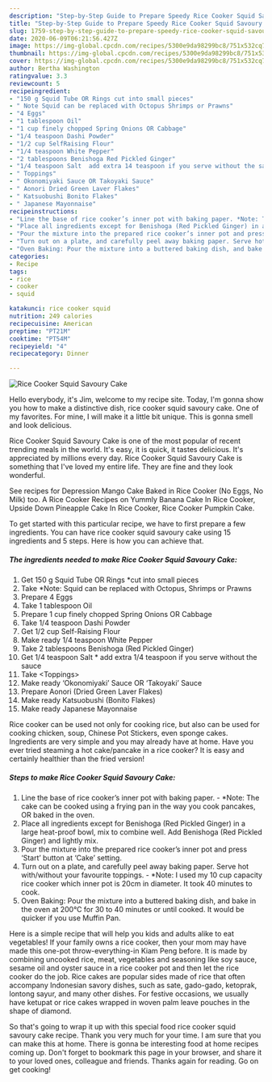 ```yaml
---
description: "Step-by-Step Guide to Prepare Speedy Rice Cooker Squid Savoury Cake"
title: "Step-by-Step Guide to Prepare Speedy Rice Cooker Squid Savoury Cake"
slug: 1759-step-by-step-guide-to-prepare-speedy-rice-cooker-squid-savoury-cake
date: 2020-06-09T06:21:56.427Z
image: https://img-global.cpcdn.com/recipes/5300e9da98299bc8/751x532cq70/rice-cooker-squid-savoury-cake-recipe-main-photo.jpg
thumbnail: https://img-global.cpcdn.com/recipes/5300e9da98299bc8/751x532cq70/rice-cooker-squid-savoury-cake-recipe-main-photo.jpg
cover: https://img-global.cpcdn.com/recipes/5300e9da98299bc8/751x532cq70/rice-cooker-squid-savoury-cake-recipe-main-photo.jpg
author: Bertha Washington
ratingvalue: 3.3
reviewcount: 5
recipeingredient:
- "150 g Squid Tube OR Rings cut into small pieces"
- " Note Squid can be replaced with Octopus Shrimps or Prawns"
- "4 Eggs"
- "1 tablespoon Oil"
- "1 cup finely chopped Spring Onions OR Cabbage"
- "1/4 teaspoon Dashi Powder"
- "1/2 cup SelfRaising Flour"
- "1/4 teaspoon White Pepper"
- "2 tablespoons Benishoga Red Pickled Ginger"
- "1/4 teaspoon Salt  add extra 14 teaspoon if you serve without the sauce"
- " Toppings"
- " Okonomiyaki Sauce OR Takoyaki Sauce"
- " Aonori Dried Green Laver Flakes"
- " Katsuobushi Bonito Flakes"
- " Japanese Mayonnaise"
recipeinstructions:
- "Line the base of rice cooker’s inner pot with baking paper. *Note: The cake can be cooked using a frying pan in the way you cook pancakes, OR baked in the oven."
- "Place all ingredients except for Benishoga (Red Pickled Ginger) in a large heat-proof bowl, mix to combine well. Add Benishoga (Red Pickled Ginger) and lightly mix."
- "Pour the mixture into the prepared rice cooker’s inner pot and press ‘Start’ button at ‘Cake’ setting."
- "Turn out on a plate, and carefully peel away baking paper. Serve hot with/without your favourite toppings. *Note: I used my 10 cup capacity rice cooker which inner pot is 20cm in diameter. It took 40 minutes to cook."
- "Oven Baking: Pour the mixture into a buttered baking dish, and bake in the oven at 200℃ for 30 to 40 minutes or until cooked. It would be quicker if you use Muffin Pan."
categories:
- Recipe
tags:
- rice
- cooker
- squid

katakunci: rice cooker squid 
nutrition: 249 calories
recipecuisine: American
preptime: "PT21M"
cooktime: "PT54M"
recipeyield: "4"
recipecategory: Dinner

---
```



![Rice Cooker Squid Savoury Cake](https://img-global.cpcdn.com/recipes/5300e9da98299bc8/751x532cq70/rice-cooker-squid-savoury-cake-recipe-main-photo.jpg)

Hello everybody, it's Jim, welcome to my recipe site. Today, I'm gonna show you how to make a distinctive dish, rice cooker squid savoury cake. One of my favorites. For mine, I will make it a little bit unique. This is gonna smell and look delicious.

Rice Cooker Squid Savoury Cake is one of the most popular of recent trending meals in the world. It's easy, it is quick, it tastes delicious. It's appreciated by millions every day. Rice Cooker Squid Savoury Cake is something that I've loved my entire life. They are fine and they look wonderful.

See recipes for Depression Mango Cake Baked in Rice Cooker (No Eggs, No Milk) too. A Rice Cooker Recipes on Yummly Banana Cake In Rice Cooker, Upside Down Pineapple Cake In Rice Cooker, Rice Cooker Pumpkin Cake.


To get started with this particular recipe, we have to first prepare a few ingredients. You can have rice cooker squid savoury cake using 15 ingredients and 5 steps. Here is how you can achieve that.

<!--inarticleads1-->

##### The ingredients needed to make Rice Cooker Squid Savoury Cake:

1. Get 150 g Squid Tube OR Rings *cut into small pieces
1. Take  *Note: Squid can be replaced with Octopus, Shrimps or Prawns
1. Prepare 4 Eggs
1. Take 1 tablespoon Oil
1. Prepare 1 cup finely chopped Spring Onions OR Cabbage
1. Take 1/4 teaspoon Dashi Powder
1. Get 1/2 cup Self-Raising Flour
1. Make ready 1/4 teaspoon White Pepper
1. Take 2 tablespoons Benishoga (Red Pickled Ginger)
1. Get 1/4 teaspoon Salt * add extra 1/4 teaspoon if you serve without the sauce
1. Take  &lt;Toppings&gt;
1. Make ready  ‘Okonomiyaki’ Sauce OR ‘Takoyaki’ Sauce
1. Prepare  Aonori (Dried Green Laver Flakes)
1. Make ready  Katsuobushi (Bonito Flakes)
1. Make ready  Japanese Mayonnaise


Rice cooker can be used not only for cooking rice, but also can be used for cooking chicken, soup, Chinese Pot Stickers, even sponge cakes. Ingredients are very simple and you may already have at home. Have you ever tried steaming a hot cake/pancake in a rice cooker? It is easy and certainly healthier than the fried version! 

<!--inarticleads2-->

##### Steps to make Rice Cooker Squid Savoury Cake:

1. Line the base of rice cooker’s inner pot with baking paper. - *Note: The cake can be cooked using a frying pan in the way you cook pancakes, OR baked in the oven.
1. Place all ingredients except for Benishoga (Red Pickled Ginger) in a large heat-proof bowl, mix to combine well. Add Benishoga (Red Pickled Ginger) and lightly mix.
1. Pour the mixture into the prepared rice cooker’s inner pot and press ‘Start’ button at ‘Cake’ setting.
1. Turn out on a plate, and carefully peel away baking paper. Serve hot with/without your favourite toppings. - *Note: I used my 10 cup capacity rice cooker which inner pot is 20cm in diameter. It took 40 minutes to cook.
1. Oven Baking: Pour the mixture into a buttered baking dish, and bake in the oven at 200℃ for 30 to 40 minutes or until cooked. It would be quicker if you use Muffin Pan.


Here is a simple recipe that will help you kids and adults alike to eat vegetables! If your family owns a rice cooker, then your mom may have made this one-pot throw-everything-in Kiam Peng before. It is made by combining uncooked rice, meat, vegetables and seasoning like soy sauce, sesame oil and oyster sauce in a rice cooker pot and then let the rice cooker do the job. Rice cakes are popular sides made of rice that often accompany Indonesian savory dishes, such as sate, gado-gado, ketoprak, lontong sayur, and many other dishes. For festive occasions, we usually have ketupat or rice cakes wrapped in woven palm leave pouches in the shape of diamond. 

So that's going to wrap it up with this special food rice cooker squid savoury cake recipe. Thank you very much for your time. I am sure that you can make this at home. There is gonna be interesting food at home recipes coming up. Don't forget to bookmark this page in your browser, and share it to your loved ones, colleague and friends. Thanks again for reading. Go on get cooking!
